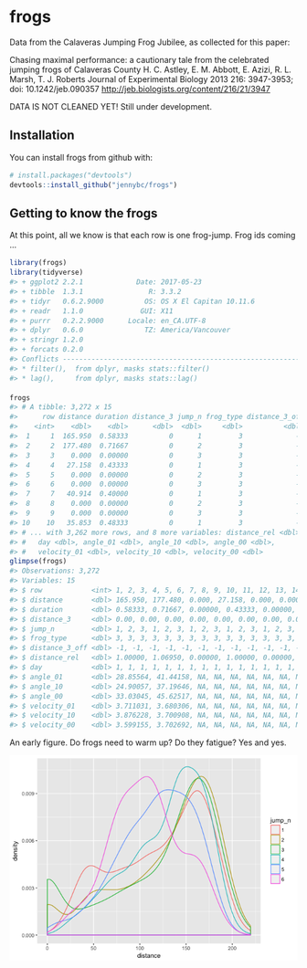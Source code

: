 
<!-- README.md is generated from README.Rmd. Please edit that file -->
frogs
=====

Data from the Calaveras Jumping Frog Jubilee, as collected for this paper:

Chasing maximal performance: a cautionary tale from the celebrated jumping frogs of Calaveras County
H. C. Astley, E. M. Abbott, E. Azizi, R. L. Marsh, T. J. Roberts
Journal of Experimental Biology 2013 216: 3947-3953; doi: 10.1242/jeb.090357
<http://jeb.biologists.org/content/216/21/3947>

DATA IS NOT CLEANED YET! Still under development.

Installation
------------

You can install frogs from github with:

``` r
# install.packages("devtools")
devtools::install_github("jennybc/frogs")
```

Getting to know the frogs
-------------------------

At this point, all we know is that each row is one frog-jump. Frog ids coming ...

``` r
library(frogs)
library(tidyverse)
#> + ggplot2 2.2.1             Date: 2017-05-23
#> + tibble  1.3.1                R: 3.3.2
#> + tidyr   0.6.2.9000          OS: OS X El Capitan 10.11.6
#> + readr   1.1.0              GUI: X11
#> + purrr   0.2.2.9000      Locale: en_CA.UTF-8
#> + dplyr   0.6.0               TZ: America/Vancouver
#> + stringr 1.2.0           
#> + forcats 0.2.0
#> Conflicts -----------------------------------------------------------------
#> * filter(),  from dplyr, masks stats::filter()
#> * lag(),     from dplyr, masks stats::lag()

frogs
#> # A tibble: 3,272 x 15
#>      row distance duration distance_3 jump_n frog_type distance_3_off
#>    <int>    <dbl>    <dbl>      <dbl>  <dbl>     <dbl>          <dbl>
#>  1     1  165.950  0.58333          0      1         3             -1
#>  2     2  177.480  0.71667          0      2         3             -1
#>  3     3    0.000  0.00000          0      3         3             -1
#>  4     4   27.158  0.43333          0      1         3             -1
#>  5     5    0.000  0.00000          0      2         3             -1
#>  6     6    0.000  0.00000          0      3         3             -1
#>  7     7   40.914  0.40000          0      1         3             -1
#>  8     8    0.000  0.00000          0      2         3             -1
#>  9     9    0.000  0.00000          0      3         3             -1
#> 10    10   35.853  0.48333          0      1         3             -1
#> # ... with 3,262 more rows, and 8 more variables: distance_rel <dbl>,
#> #   day <dbl>, angle_01 <dbl>, angle_10 <dbl>, angle_00 <dbl>,
#> #   velocity_01 <dbl>, velocity_10 <dbl>, velocity_00 <dbl>
glimpse(frogs)
#> Observations: 3,272
#> Variables: 15
#> $ row            <int> 1, 2, 3, 4, 5, 6, 7, 8, 9, 10, 11, 12, 13, 14, ...
#> $ distance       <dbl> 165.950, 177.480, 0.000, 27.158, 0.000, 0.000, ...
#> $ duration       <dbl> 0.58333, 0.71667, 0.00000, 0.43333, 0.00000, 0....
#> $ distance_3     <dbl> 0.00, 0.00, 0.00, 0.00, 0.00, 0.00, 0.00, 0.00,...
#> $ jump_n         <dbl> 1, 2, 3, 1, 2, 3, 1, 2, 3, 1, 2, 3, 1, 2, 3, 1,...
#> $ frog_type      <dbl> 3, 3, 3, 3, 3, 3, 3, 3, 3, 3, 3, 3, 3, 3, 3, 3,...
#> $ distance_3_off <dbl> -1, -1, -1, -1, -1, -1, -1, -1, -1, -1, -1, -1,...
#> $ distance_rel   <dbl> 1.00000, 1.06950, 0.00000, 1.00000, 0.00000, 0....
#> $ day            <dbl> 1, 1, 1, 1, 1, 1, 1, 1, 1, 1, 1, 1, 1, 1, 1, 1,...
#> $ angle_01       <dbl> 28.85564, 41.44158, NA, NA, NA, NA, NA, NA, NA,...
#> $ angle_10       <dbl> 24.90057, 37.19646, NA, NA, NA, NA, NA, NA, NA,...
#> $ angle_00       <dbl> 33.03045, 45.62517, NA, NA, NA, NA, NA, NA, NA,...
#> $ velocity_01    <dbl> 3.711031, 3.680306, NA, NA, NA, NA, NA, NA, NA,...
#> $ velocity_10    <dbl> 3.876228, 3.700908, NA, NA, NA, NA, NA, NA, NA,...
#> $ velocity_00    <dbl> 3.599155, 3.702692, NA, NA, NA, NA, NA, NA, NA,...
```

An early figure. Do frogs need to warm up? Do they fatigue? Yes and yes.

![](man/figures/README-frog-fatigue-1.png)
